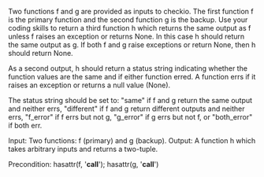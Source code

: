 Two functions f and g are provided as inputs to checkio. The first function f is the primary function and the second function g is the backup. Use your coding skills to return a third function h which returns the same output as f unless f raises an exception or returns None. In this case h should return the same output as g. If both f and g raise exceptions or return None, then h should return None.

As a second output, h should return a status string indicating whether the function values are the same and if either function erred. A function errs if it raises an exception or returns a null value (None).

The status string should be set to: "same" if f and g return the same output and neither errs, "different" if f and g return different outputs and neither errs, "f_error" if f errs but not g, "g_error" if g errs but not f, or "both_error" if both err.

Input: Two functions: f (primary) and g (backup).
Output: A function h which takes arbitrary inputs and returns a two-tuple.

Precondition: hasattr(f, '__call__');
hasattr(g, '__call__')